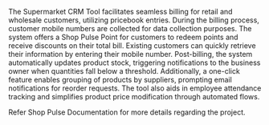 The Supermarket CRM Tool facilitates seamless billing for retail and wholesale customers, utilizing pricebook entries. During the billing process, 
customer mobile numbers are collected for data collection purposes. The system offers a Shop Pulse Point for customers to redeem points and receive discounts on their total bill. 
Existing customers can quickly retrieve their information by entering their mobile number. Post-billing, the system automatically updates product stock, triggering notifications to the business owner when 
quantities fall below a threshold. Additionally, a one-click feature enables grouping of products by suppliers,
prompting email notifications for reorder requests. The tool also aids in employee attendance tracking and simplifies product price modification through automated flows.


Refer Shop Pulse Documentation for more details regarding the project.
